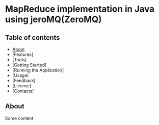 # MapReduce implementation in Java using jeroMQ(ZeroMQ)

## Table of contents
* [About](About)
* [Features]
* [Tools]
* [Getting Started]
* [Running the Application]
* [Usage]
* [Feedback]
* [License]
* [Contacts]

## About
Some content

